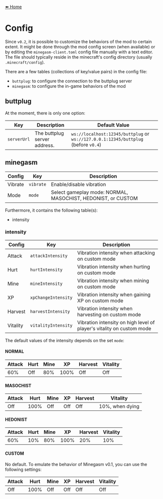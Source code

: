 [⬅️ Home](./)

# Config

Since `v0.2`, it is possible to customize the behaviors of the mod to certain extent. It might be done through the mod config screen (when available) or by editing the `minegasm-client.toml` config file manually with a text editor. The file should typically reside in the minecraft's config directory (usually `.minecraft/config`).

There are a few tables (collections of key/value pairs) in the config file:
* `buttplug`: to configure the connection to the buttplug server
* `minegasm`: to configure the in-game behaviors of the mod

## buttplug

At the moment, there is only one option:

| Key         | Description                  | Default Value                                                                      |
|-------------|------------------------------|------------------------------------------------------------------------------------|
| `serverUrl` | The buttplug server address. | `ws://localhost:12345/buttplug` or `ws://127.0.0.1:12345/buttplug` (before `v0.4`) |

## minegasm

| Config   | Key                           | Description                                                           |
|----------|-------------------------------|-----------------------------------------------------------------------|
| Vibrate  | `vibrate`                     | Enable/disable vibration                                              |
| Mode     | `mode`                        | Select gameplay mode: NORMAL, MASOCHIST, HEDONIST, or CUSTOM          |

Furthermore, it contains the following table(s):
* intensity

### intensity

| Config   | Key                 | Description                                                           |
|----------|---------------------|-----------------------------------------------------------------------|
| Attack   | `attackIntensity`   | Vibration intensity when attacking on custom mode                     |
| Hurt     | `hurtIntensity`     | Vibration intensity when hurting on custom mode                       |
| Mine     | `mineIntensity`     | Vibration intensity when mining on custom mode                        |
| XP       | `xpChangeIntensity` | Vibration intensity when gaining XP on custom mode                    |
| Harvest  | `harvestIntensity`  | Vibration intensity when harvesting on custom mode                    |
| Vitality | `vitalityIntensity` | Vibration intensity on high level of player's vitality on custom mode |

The default values of the intensity depends on the set `mode`:

#### NORMAL

| Attack | Hurt | Mine | XP   | Harvest | Vitality |
|--------|------|------|------|---------|----------|
| 60%    | Off  | 80%  | 100% | Off     | Off      |

#### MASOCHIST

| Attack | Hurt | Mine | XP  | Harvest | Vitality        |
|--------|------|------|-----|---------|-----------------|
| Off    | 100% | Off  | Off | Off     | 10%, when dying |

#### HEDONIST

| Attack | Hurt | Mine | XP   | Harvest | Vitality |
|--------|------|------|------|---------|----------|
| 60%    | 10%  | 80%  | 100% | 20%     | 10%      |

#### CUSTOM

No default. To emulate the behavior of Minegasm v0.1, you can use the following settings:

| Attack | Hurt | Mine | XP  | Harvest | Vitality |
|--------|------|------|-----|---------|----------|
| Off    | 100% | Off  | Off | Off     | Off      |
